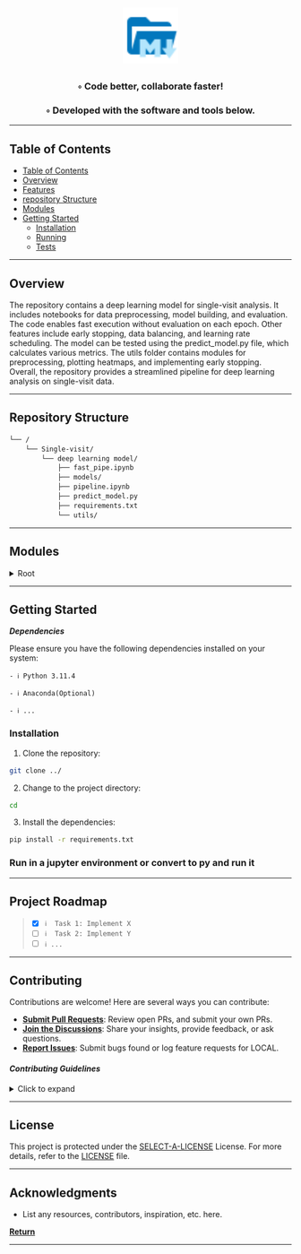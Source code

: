 <div align="center">
<h1 align="center">
<img src="https://raw.githubusercontent.com/PKief/vscode-material-icon-theme/ec559a9f6bfd399b82bb44393651661b08aaf7ba/icons/folder-markdown-open.svg" width="100" />
<br></h1>
<h3>◦ Code better, collaborate faster!</h3>
<h3>◦ Developed with the software and tools below.</h3>
</div>

---

##  Table of Contents
- [ Table of Contents](#-table-of-contents)
- [ Overview](#-overview)
- [ Features](#-features)
- [ repository Structure](#-repository-structure)
- [ Modules](#modules)
- [ Getting Started](#-getting-started)
    - [ Installation](#-installation)
    - [ Running ](#-running-)
    - [ Tests](#-tests)

---


##  Overview

The repository contains a deep learning model for single-visit analysis. It includes notebooks for data preprocessing, model building, and evaluation. The code enables fast execution without evaluation on each epoch. Other features include early stopping, data balancing, and learning rate scheduling. The model can be tested using the predict_model.py file, which calculates various metrics. The utils folder contains modules for preprocessing, plotting heatmaps, and implementing early stopping. Overall, the repository provides a streamlined pipeline for deep learning analysis on single-visit data.

---


##  Repository Structure

```sh
└── /
    └── Single-visit/
        └── deep learning model/
            ├── fast_pipe.ipynb
            ├── models/
            ├── pipeline.ipynb
            ├── predict_model.py
            ├── requirements.txt
            └── utils/

```

---


##  Modules

<details closed><summary>Root</summary>

| File                                 | Summary                                                                                                                                                                                                                                                                                                                                                                                                                                                                                                                                                                                                                                                                                                                                                                                                                                                                                                                                                                                                                                                                                                                                                                    |
| ---                                  | ---                                                                                                                                                                                                                                                                                                                                                                                                                                                                                                                                                                                                                                                                                                                                                                                                                                                                                                                                                                                                                                                                                                                                                                        |
| [fast_pipe.ipynb]({file})            | The code in the fast_pipe.ipynb file is a streamlined version of a deep learning model pipeline. It imports necessary libraries and modules, including pandas, numpy, torch, and sklearn. It also includes functions for preprocessing and plotting. The code does not run evaluation on each epoch, making it faster than the main pipeline. The code also includes a function to test the model using the predict_model.py file.                                                                                                                                                                                                                                                                                                                                                                                                                                                                                                                                                                                                                                                                                                                                         |
| [pipeline.ipynb]({file})             | The code in the'pipeline.ipynb' notebook imports various libraries and modules necessary for data preprocessing, model building, and evaluation. It includes functions for importing and preparing data, defining machine learning models, creating data loaders, calculating metrics, visualizing results, and testing the trained model. Additional utilities such as early stopping, data balancing techniques, and learning rate scheduling are also utilized.                                                                                                                                                                                                                                                                                                                                                                                                                                                                                                                                                                                                                                                                                                         |
| [predict_model.py]({file})           | The code above defines a function called `test_model` that evaluates the performance of a deep learning model on a test dataset. The function loads a trained model and test data, creates a data loader for the test data, and makes predictions on the test set. It then calculates various metrics including accuracy, precision, recall, and balanced accuracy.The function returns these metrics along with the target variable used for evaluation.                                                                                                                                                                                                                                                                                                                                                                                                                                                                                                                                                                                                                                                                                                                  |
| [requirements.txt]({file})           | The code above represents a directory tree structure containing a deep learning model. The "requirements.txt" file inside the "deep learning model" directory specifies the versions of various Python libraries necessary to run the model. These libraries include imbalanced_learn, imblearn, matplotlib, numpy, pandas, pytorch_warmup, scikit_learn, seaborn, torch, and tqdm.                                                                                                                                                                                                                                                                                                                                                                                                                                                                                                                                                                                                                                                                                                                                                                                        |
| [high_complexity_model.py]({file})   | The code above defines a deep learning model called Net, which is a feedforward neural network. It consists of multiple fully connected layers with batch normalization and dropout layers in between. The model takes an input of specified size and passes it through the layers using the ReLU activation function. The final output is obtained by applying the sigmoid activation function to the last layer. The purpose of this model is to prevent underfitting and improve model performance.                                                                                                                                                                                                                                                                                                                                                                                                                                                                                                                                                                                                                                                                     |
| [medium_complexity_model.py]({file}) | The code represents a deep learning model called "Medium Complexity Model" implemented using PyTorch. The model consists of multiple fully connected (linear) layers with batch normalization and dropout layers for regularization. The model performs forward propagation using the ReLU activation function for the hidden layers and sigmoid activation for binary classification. The purpose of the model is to make predictions based on input data.                                                                                                                                                                                                                                                                                                                                                                                                                                                                                                                                                                                                                                                                                                                |
| [simple_model.py]({file})            | The code defines a simple feedforward neural network model, called Net, which is used to address overfitting issues. The model takes an input of size'input_size' and consists of two fully connected layers with 64 and 1 neurons respectively. It also includes a dropout layer and batch normalization. The forward function applies the necessary operations to the input and returns the output predictions.                                                                                                                                                                                                                                                                                                                                                                                                                                                                                                                                                                                                                                                                                                                                                          |
| [EarlyStopping.py]({file})           | The code implements an "EarlyStopping" class that provides functionality for early stopping during model training. It tracks the validation loss and checks if it improves over time. If the validation loss does not improve for a specified number of consecutive iterations, it stops the training early. The class also saves the model with the lowest validation loss during training. The class is initialized with parameters such as patience (number of consecutive iterations without improvement), verbose (whether to print messages), delta (minimum improvement required), and model_path (where to save the model).                                                                                                                                                                                                                                                                                                                                                                                                                                                                                                                                        |
| [heatmap_plots.py]({file})           | The code provides two functions for plotting metrics of a deep learning model. The'plot_heat_map' function takes a dataframe of results and plots heatmaps of specified scores (e.g., Balanced Accuracy, Precision, Recall) for each target. Users can choose to plot each score type separately or all in one graph.The'plot_metrics' function takes a dictionary of metrics (e.g., accuracy, loss, balanced accuracy) and a list of plots to generate. It plots the specified metrics over epochs, comparing the training and validation data. The available plots include accuracy, loss, balanced accuracy, precision, and recall.Both functions use the matplotlib and seaborn libraries for plotting the graphs.                                                                                                                                                                                                                                                                                                                                                                                                                                                     |
| [Preprocessing_utils.py]({file})     | The code defines the `output_selection_prepro` function, which preprocesses data by imputing missing values and transforming the target variable. The function takes a dataframe `df` and a target variable `target` as inputs. It first checks if the preprocessed data file already exists, and if so, loads the data from the file. It then checks for missing values and if none are found, proceeds with defining numerical and categorical columns, dropping the target variable, and returning the preprocessed dataframe, target variable, and column lists. If the file does not exist or has missing values, the function runs the imputation process. It defines the target variable and lists of categorical and numerical columns, drops rows with missing values in the target column, and performs imputation on the remaining data using the `IterativeImputer` and `SimpleImputer` from scikit-learn. It transforms the target variable based on predefined thresholds, drops the target columns from the dataframe, saves the imputed data to a CSV file, and returns the preprocessed dataframe, transformed target variable, and updated column lists. |

</details>

---

##  Getting Started

***Dependencies***

Please ensure you have the following dependencies installed on your system:

`- ℹ️ Python 3.11.4`

`- ℹ️ Anaconda(Optional)`

`- ℹ️ ...`

###  Installation

1. Clone the  repository:
```sh
git clone ../
```

2. Change to the project directory:
```sh
cd 
```

3. Install the dependencies:
```sh
pip install -r requirements.txt
```

###  Run in a jupyter environment or convert to py and run it 

---


##  Project Roadmap

> - [X] `ℹ️  Task 1: Implement X`
> - [ ] `ℹ️  Task 2: Implement Y`
> - [ ] `ℹ️ ...`


---

##  Contributing

Contributions are welcome! Here are several ways you can contribute:

- **[Submit Pull Requests](https://github.com/local//blob/main/CONTRIBUTING.md)**: Review open PRs, and submit your own PRs.
- **[Join the Discussions](https://github.com/local//discussions)**: Share your insights, provide feedback, or ask questions.
- **[Report Issues](https://github.com/local//issues)**: Submit bugs found or log feature requests for LOCAL.

#### *Contributing Guidelines*

<details closed>
<summary>Click to expand</summary>

1. **Fork the Repository**: Start by forking the project repository to your GitHub account.
2. **Clone Locally**: Clone the forked repository to your local machine using a Git client.
   ```sh
   git clone <your-forked-repo-url>
   ```
3. **Create a New Branch**: Always work on a new branch, giving it a descriptive name.
   ```sh
   git checkout -b new-feature-x
   ```
4. **Make Your Changes**: Develop and test your changes locally.
5. **Commit Your Changes**: Commit with a clear and concise message describing your updates.
   ```sh
   git commit -m 'Implemented new feature x.'
   ```
6. **Push to GitHub**: Push the changes to your forked repository.
   ```sh
   git push origin new-feature-x
   ```
7. **Submit a Pull Request**: Create a PR against the original project repository. Clearly describe the changes and their motivations.

Once your PR is reviewed and approved, it will be merged into the main branch.

</details>

---

##  License


This project is protected under the [SELECT-A-LICENSE](https://choosealicense.com/licenses) License. For more details, refer to the [LICENSE](https://choosealicense.com/licenses/) file.

---

##  Acknowledgments

- List any resources, contributors, inspiration, etc. here.

[**Return**](#Top)

---

